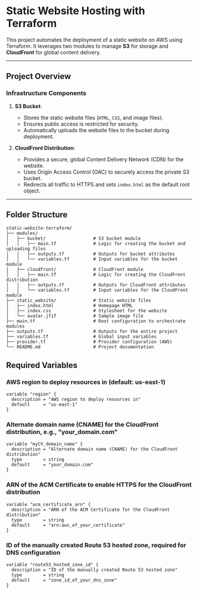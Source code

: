 # **Static Website Hosting with Terraform**

This project automates the deployment of a static website on AWS using Terraform. It leverages two modules to manage **S3** for storage and **CloudFront** for global content delivery.

---

## **Project Overview**

### **Infrastructure Components**
1. **S3 Bucket**:
   - Stores the static website files (`HTML`, `CSS`, and image files).
   - Ensures public access is restricted for security.
   - Automatically uploads the website files to the bucket during deployment.

2. **CloudFront Distribution**:
   - Provides a secure, global Content Delivery Network (CDN) for the website.
   - Uses Origin Access Control (OAC) to securely access the private S3 bucket.
   - Redirects all traffic to HTTPS and sets `index.html` as the default root object.

---

## **Folder Structure**

```plaintext
static-website-terraform/
├── modules/
│   ├── bucket/                  # S3 bucket module
│   │   ├── main.tf              # Logic for creating the bucket and uploading files
│   │   ├── outputs.tf           # Outputs for bucket attributes
│   │   └── variables.tf         # Input variables for the bucket module
│   ├── cloudfront/              # CloudFront module
│   │   ├── main.tf              # Logic for creating the CloudFront distribution
│   │   ├── outputs.tf           # Outputs for CloudFront attributes
│   │   └── variables.tf         # Input variables for the CloudFront module
├── static_website/              # Static website files
│   ├── index.html               # Homepage HTML
│   ├── index.css                # Stylesheet for the website
│   └── avatar.jfif              # Sample image file
├── main.tf                      # Root configuration to orchestrate modules
├── outputs.tf                   # Outputs for the entire project
├── variables.tf                 # Global input variables
├── provider.tf                  # Provider configuration (AWS)
└── README.md                    # Project documentation
```

## Required Variables

### AWS region to deploy resources in (default: us-east-1)

```plaintext
variable "region" {
  description = "AWS region to deploy resources in"
  default     = "us-east-1"
}
```
### Alternate domain name (CNAME) for the CloudFront distribution, e.g., "your_domain.com"
```plaintext
variable "myCV_domain_name" {
  description = "Alternate domain name (CNAME) for the CloudFront distribution"
  type        = string
  default     = "your_domain.com"
}
```
### ARN of the ACM Certificate to enable HTTPS for the CloudFront distribution
```plaintext
variable "acm_certificate_arn" {
  description = "ARN of the ACM Certificate for the CloudFront distribution"
  type        = string
  default     = "arn:aws_of_your_certificate"
}
```
### ID of the manually created Route 53 hosted zone, required for DNS configuration
```plaintext
variable "route53_hosted_zone_id" {
  description = "ID of the manually created Route 53 hosted zone"
  type        = string
  default     = "zone_id_of_your_dns_zone"
}
```